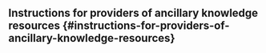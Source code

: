 ## Instructions for providers of ancillary knowledge resources {#instructions-for-providers-of-ancillary-knowledge-resources}







[^30]: 

[^31]: For citation, OpenMinTeD endorses the

[^32]: Medical Subject Headings (https://www.nlm.nih.gov/mesh/)

[^33]: Dewey Decimal Classification (https://www.oclc.org/dewey.en.html)

[^34]: Library of Congress Subject Headings (http://id.loc.gov/authorities/subjects.html)

[^35]: The full OMTD-SHARE schema is documented at: